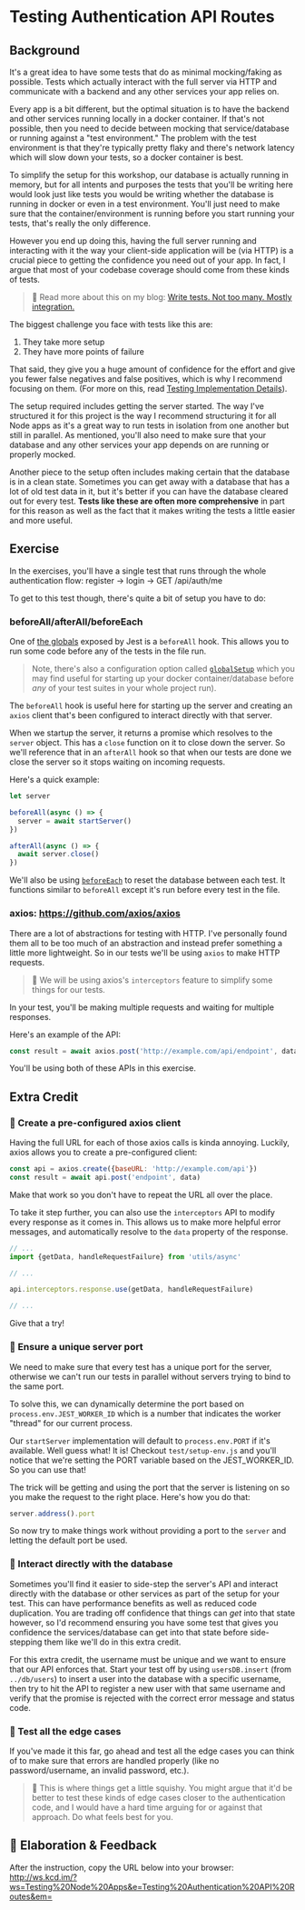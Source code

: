 # Testing Authentication API Routes

## Background

It's a great idea to have some tests that do as minimal mocking/faking as
possible. Tests which actually interact with the full server via HTTP and
communicate with a backend and any other services your app relies on.

Every app is a bit different, but the optimal situation is to have the backend
and other services running locally in a docker container. If that's not
possible, then you need to decide between mocking that service/database or
running against a "test environment." The problem with the test environment is
that they're typically pretty flaky and there's network latency which will slow
down your tests, so a docker container is best.

To simplify the setup for this workshop, our database is actually running in
memory, but for all intents and purposes the tests that you'll be writing here
would look just like tests you would be writing whether the database is running
in docker or even in a test environment. You'll just need to make sure that the
container/environment is running before you start running your tests, that's
really the only difference.

However you end up doing this, having the full server running and interacting
with it the way your client-side application will be (via HTTP) is a crucial
piece to getting the confidence you need out of your app. In fact, I argue that
most of your codebase coverage should come from these kinds of tests.

> 📜 Read more about this on my blog:
> [Write tests. Not too many. Mostly integration.](https://kentcdodds.com/blog/write-tests)

The biggest challenge you face with tests like this are:

1. They take more setup
2. They have more points of failure

That said, they give you a huge amount of confidence for the effort and give you
fewer false negatives and false positives, which is why I recommend focusing on
them. (For more on this, read
[Testing Implementation Details](https://kentcdodds.com/blog/testing-implementation-details)).

The setup required includes getting the server started. The way I've structured
it for this project is the way I recommend structuring it for all Node apps as
it's a great way to run tests in isolation from one another but still in
parallel. As mentioned, you'll also need to make sure that your database and any
other services your app depends on are running or properly mocked.

Another piece to the setup often includes making certain that the database is in
a clean state. Sometimes you can get away with a database that has a lot of old
test data in it, but it's better if you can have the database cleared out for
every test. **Tests like these are often more comprehensive** in part for this
reason as well as the fact that it makes writing the tests a little easier and
more useful.

## Exercise

In the exercises, you'll have a single test that runs through the whole
authentication flow: register -> login -> GET /api/auth/me

To get to this test though, there's quite a bit of setup you have to do:

### beforeAll/afterAll/beforeEach

One of [the globals](https://jestjs.io/docs/en/api) exposed by Jest is a
`beforeAll` hook. This allows you to run some code before any of the tests in
the file run.

> Note, there's also a configuration option called
> [`globalSetup`](https://jestjs.io/docs/en/configuration#globalsetup-string)
> which you may find useful for starting up your docker container/database
> before _any_ of your test suites in your whole project run).

The `beforeAll` hook is useful here for starting up the server and creating an
`axios` client that's been configured to interact directly with that server.

When we startup the server, it returns a promise which resolves to the `server`
object. This has a `close` function on it to close down the server. So we'll
reference that in an `afterAll` hook so that when our tests are done we close
the server so it stops waiting on incoming requests.

Here's a quick example:

```javascript
let server

beforeAll(async () => {
  server = await startServer()
})

afterAll(async () => {
  await server.close()
})
```

We'll also be using
[`beforeEach`](https://jestjs.io/docs/en/api#beforeeachfn-timeout) to reset the
database between each test. It functions similar to `beforeAll` except it's run
before every test in the file.

### axios: https://github.com/axios/axios

There are a lot of abstractions for testing with HTTP. I've personally found
them all to be too much of an abstraction and instead prefer something a little
more lightweight. So in our tests we'll be using `axios` to make HTTP requests.

> 🦉 We will be using axios's `interceptors` feature to simplify some things for
> our tests.

In your test, you'll be making multiple requests and waiting for multiple
responses.

Here's an example of the API:

```javascript
const result = await axios.post('http://example.com/api/endpoint', data)
```

You'll be using both of these APIs in this exercise.

## Extra Credit

### 💯 Create a pre-configured axios client

Having the full URL for each of those axios calls is kinda annoying. Luckily,
axios allows you to create a pre-configured client:

```javascript
const api = axios.create({baseURL: 'http://example.com/api'})
const result = await api.post('endpoint', data)
```

Make that work so you don't have to repeat the URL all over the place.

To take it step further, you can also use the `interceptors` API to modify every
response as it comes in. This allows us to make more helpful error messages, and
automatically resolve to the `data` property of the response.

```js
// ...
import {getData, handleRequestFailure} from 'utils/async'

// ...

api.interceptors.response.use(getData, handleRequestFailure)

// ...
```

Give that a try!

### 💯 Ensure a unique server port

We need to make sure that every test has a unique port for the server, otherwise
we can't run our tests in parallel without servers trying to bind to the same
port.

To solve this, we can dynamically determine the port based on
`process.env.JEST_WORKER_ID` which is a number that indicates the worker
"thread" for our current process.

Our `startServer` implementation will default to `process.env.PORT` if it's
available. Well guess what! It is! Checkout `test/setup-env.js` and you'll
notice that we're setting the PORT variable based on the JEST_WORKER_ID. So you
can use that!

The trick will be getting and using the port that the server is listening on so
you make the request to the right place. Here's how you do that:

```javascript
server.address().port
```

So now try to make things work without providing a port to the `server` and
letting the default port be used.

### 💯 Interact directly with the database

Sometimes you'll find it easier to side-step the server's API and interact
directly with the database or other services as part of the setup for your test.
This can have performance benefits as well as reduced code duplication. You are
trading off confidence that things can _get_ into that state however, so I'd
recommend ensuring you have some test that gives you confidence the
services/database can get into that state before side-stepping them like we'll
do in this extra credit.

For this extra credit, the username must be unique and we want to ensure that
our API enforces that. Start your test off by using `usersDB.insert` (from
`../db/users`) to insert a user into the database with a specific username, then
try to hit the API to register a new user with that same username and verify
that the promise is rejected with the correct error message and status code.

### 💯 Test all the edge cases

If you've made it this far, go ahead and test all the edge cases you can think
of to make sure that errors are handled properly (like no password/username, an
invalid password, etc.).

> 🦉 This is where things get a little squishy. You might argue that it'd be
> better to test these kinds of edge cases closer to the authentication code,
> and I would have a hard time arguing for or against that approach. Do what
> feels best for you.

## 🦉 Elaboration & Feedback

After the instruction, copy the URL below into your browser:
http://ws.kcd.im/?ws=Testing%20Node%20Apps&e=Testing%20Authentication%20API%20Routes&em=
